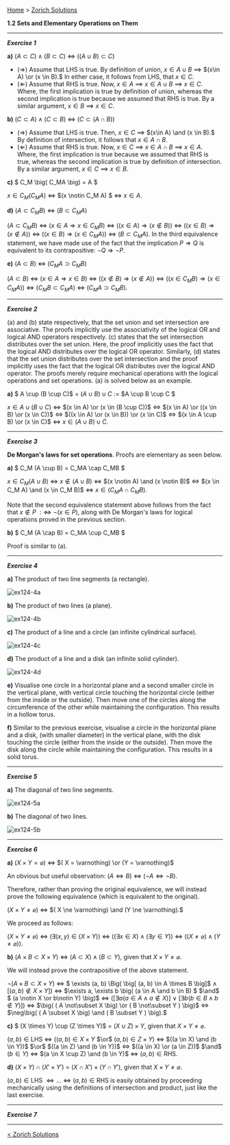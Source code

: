 [Home](/index.html)  >  [Zorich Solutions](/vaz-ma/vaz-ma-solutions.html)



**1.2	Sets and Elementary Operations on Them**



---

***Exercise 1***

**a)**	$(A \subset C ) \wedge (B \subset C)$ $\iff$ $\Big( (A \cup B ) \subset C \Big)$

* $(\Rightarrow)$ Assume that LHS is true. By definition of union, $x \in A \cup B$ $\implies$ $(x\in A) \or (x \in B).$ In either case, it follows from LHS, that $x \in C.$ 
* $(\Leftarrow)$ Assume that RHS is true. Now, $x \in A$ $\implies$ $x\in A \cup B$ $\implies$ $x \in C.$ Where, the first implication is true by definition of union, whereas the second implication is true because we assumed that RHS is true. By a similar argument, $x \in B$ $\implies$ $x \in C.$



**b)**    $(C \subset A ) \wedge (C \subset B)$ $\iff$ $\big( C \subset (A \cap B ) \big)$

* $(\Rightarrow)$ Assume that LHS is true. Then, $x \in C$ $\implies$ $(x\in A) \and (x \in B).$ By definition of intersection, it follows that $x \in A \cap B.$ 
* $(\Leftarrow)$ Assume that RHS is true. Now, $x \in C$ $\implies$ $x\in A \cap B$ $\implies$ $x \in A.$ Where, the first implication is true because we assumed that RHS is true, whereas the second implication is true by definition of intersection. By a similar argument, $x \in C$ $\implies$ $x \in B.$



**c)**    $ C_M \big( C_MA \big) = A $

$x \in C_M(C_M A)$ $\iff$ $(x \notin C_M A) $ $\iff$ $x \in A.$ 



**d)**    $(A \subset C_MB )$ $\iff$ $(B \subset C_MA )$

$\big( A \subset C_MB \big)$ $\iff$ $(x \in A \Rightarrow x \in C_MB )$ $\iff$ $\big( (x \in A) \Rightarrow (x \notin B) \big)$ $\iff$ $\big( (x \in B) \Rightarrow (x \notin A) \big)$ $\iff$ $\big( (x \in B) \Rightarrow (x \in C_MA)  \big)$  $\iff$ $\big( B \subset C_MA  \big).$ In the third equivalence statement, we have made use of the fact that the implication $P \Rightarrow Q$ is equivalent to its contrapositive: $\neg Q \Rightarrow \neg P.$



**e)**    $(A \subset B )$ $\iff$ $(C_MA \supset C_MB )$

$\big( A \subset B \big)$ $\iff$ $\big( x \in A \Rightarrow x \in B \big)$ $\iff$ $\big(  (x \notin B) \Rightarrow (x \notin A) \big)$ $\iff$ $\big( (x \in C_MB) \Rightarrow (x \in C_MA) \big)$ $\iff$ $\big( C_MB \subset C_MA  \big)$ $\iff$ $\big( C_MA \supset C_MB  \big).$




---

***Exercise 2***

(a) and (b) state respectively, that the set union and set intersection are associative. The proofs implicitly use the associativity of the logical OR and logical AND operators respectively. (c) states that the set intersection distributes over the set union. Here, the proof implicitly uses the fact that the logical AND distributes over the logical OR operator. Similarly, (d) states that the set union distributes over the set intersection and the proof implicitly uses the fact that the logical OR distributes over the logical AND operator. The proofs merely require mechanical operations with the logical operations and set operations. (a) is solved below as an example.

**a)**	$ A \cup (B \cup C)$ $=$ $(A \cup B ) \cup C$ $:=$ $A \cup B \cup C $

$x \in A \cup (B \cup C)$ $\Leftrightarrow$ $(x \in A) \or (x \in (B \cup C))$ $\Leftrightarrow$ $(x \in A) \or ((x \in B) \or (x \in C))$ $\Leftrightarrow$ $((x \in A) \or (x \in B)) \or (x \in C)$ $\Leftrightarrow$ $(x \in A \cup B) \or (x \in C)$ $\Leftrightarrow$ $x \in (A \cup B) \cup C.$




---

***Exercise 3***

**De Morgan's laws for set operations**. Proofs are elementary as seen below.

**a)**	$ C_M (A \cup B) = C_MA \cap C_MB $

$x \in C_M (A \cup B)$ $\Leftrightarrow$ $x \notin (A \cup B)$ $\Leftrightarrow$ $(x \notin A) \and (x \notin B)$ $\Leftrightarrow$ $(x \in C_M A) \and (x \in C_M B)$ $\Leftrightarrow$ $x \in (C_M A \cap C_M B).$

Note that the second equivalence statement above follows from the fact that $x \notin P$ $:\Leftrightarrow$ $\neg(x \in P),$ along with De Morgan's laws for logical operations proved in the previous section.

**b)**	$ C_M (A \cap B) = C_MA \cup C_MB $

Proof is similar to (a).



---


***Exercise 4***

**a)**   The product of two line segments (a rectangle).

![ex124-4a](./images/ex124-4a.png)



**b)**   The product of two lines (a plane).

![ex124-4b](./images/ex124-4b.png)



**c)**   The product of a line and a circle (an infinite cylindrical surface).

![ex124-4c](./images/ex124-4c.png)



**d)**   The product of a line and a disk (an infinite solid cylinder).

![ex124-4d](./images/ex124-4d.png)



**e)**   Visualise one circle in a horizontal plane and a second smaller circle in the vertical plane, with vertical circle touching the horizontal circle (either from the inside or the outside). Then move one of the circles along the circumference of the other while maintaining the configuration. This results in a hollow torus.



**f)**   Similar to the previous exercise, visualise a circle in the horizontal plane and a disk, (with smaller diameter) in the vertical plane, with the disk touching the circle (either from the inside or the outside). Then move the disk along the circle while maintaining the configuration. This results in a solid torus.




---

***Exercise 5***

**a)**   The diagonal of two line segments.

![ex124-5a](./images/ex124-5a.png)



**b)**   The diagonal of two lines.

![ex124-5b](./images/ex124-5b.png)




---

***Exercise 6***

**a)**    $( X \times Y = \varnothing )$ $\iff$ $( X = \varnothing) \or (Y = \varnothing)$

An obvious but useful observation: $(A \Leftrightarrow B)$ $\iff$ $(\neg A \Leftrightarrow \neg B).$ 

Therefore, rather than proving the original equivalence, we will instead prove the following equivalence (which is equivalent to the original).

$( X \times Y \ne \varnothing )$ $\iff$ $( X \ne \varnothing) \and (Y \ne \varnothing).$

We proceed as follows:

$(X \times Y \ne \varnothing)$ $\Leftrightarrow$ $\big( \exists (x, y) \in (X \times Y) \big)$ $\Leftrightarrow$ $\big( (\exists x \in X ) \wedge (\exists y \in Y) \big)$ $\Leftrightarrow$ $\big( (X \neq \varnothing ) \wedge (Y \neq \varnothing) \big).$



**b)**    $(A \times B \subset X \times Y)$ $\iff$ $(A \subset X) \wedge (B \subset Y),$ given that $X \times Y \ne \varnothing.$

We will instead prove the contrapositive of the above statement.

$\neg \big( A \times B \subset X \times Y \big)$ $\iff$ $ \exists (a, b) \Big( \big[ (a, b) \in A \times B \big]$ $\wedge$ $\big[ (a, b) \notin X \times Y \big] \Big)$ $\iff$ $\exists a, \exists b \big( (a \in A \and b \in B) $ $\and$ $ (a \notin X \or b\notin Y)  \big)$ $\iff$ $\Big( \big[ \exists a (a \in A \wedge a\notin X) \big]$ $\vee$ $\big[ \exists b (b \in B \wedge b\notin Y) \big]  \Big)$ $\iff$ $\big( ( A \not\subset X \big) \or ( B \not\subset Y )  \big)$ $\iff$ $\neg\big( ( A \subset X \big) \and ( B \subset Y )  \big).$ 



**c)**    $ (X \times Y) \cup (Z \times Y)$ $=$ $(X \cup Z) \times Y,$ given that $X \times Y \ne \varnothing.$

$(a,b) \in \text{LHS}$ $\Leftrightarrow$ $((a,b) \in X \times Y$ $\or$ $(a,b) \in Z \times Y)$ $\Leftrightarrow$ $((a \in X) \and (b \in Y))$ $\or$ $((a \in Z) \and (b \in Y))$ $\Leftrightarrow$ $((a \in X) \or (a \in Z))$ $\and$ $(b \in Y)$ $\Leftrightarrow$ $(a \in X \cup Z) \and (b \in Y)$ $\Leftrightarrow$ $(a,b) \in \text{RHS}.$



**d)**    $(X \times Y) \cap (X' \times Y')$ $=$ $(X \cap X') \times (Y \cap Y'),$ given that $X \times Y \ne \varnothing.$

$(a,b) \in \text{LHS}$ $\Leftrightarrow \ldots$ $\Leftrightarrow$ $(a,b) \in \text{RHS}$ is easily obtained by proceeding mechanically using the definitions of intersection and product, just like the last exercise.



---

***Exercise 7***











---



[< Zorich Solutions](/vaz-ma/vaz-ma-solutions.html)
